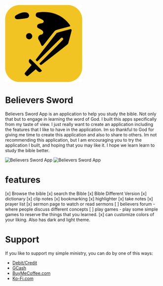 <img src="./src/assets/logo.svg" width="250px"/>


# Believers Sword

Believers Sword App is an application to help you study the bible. Not only that but to engage in learning the word of God. I built this apps specifically from my taste of view. I just really want to create an application including the features that I like to have in the application. Im so thankful to God for giving me time to create this application and also to share to others. Im not recommending this application, but I am encouraging you to try the application I built, and hoping that you may like it. I hope we learn learn to study the bible better.

![Believers Sword App](https://i.ibb.co/RB8j8BC/Screenshot-2021-10-11-203108.png)
![Believers Sword App](https://i.ibb.co/tYFmjZQ/Screenshot-2021-10-11-203049.png)

# features
[x] Browse the bible
[x] search the Bible
[x] Bible Different Version
[x] dictionary
[x] clip notes
[x] bookmarking
[x] highlighter
[x] take notes
[x] prayer list
[x] sermon page to watch or read sermons
[ ] believers forum - where people discuss different concepts
[ ] play games - play some simple games to reserve the things that you learned.
[x] can customize colors of your liking. Also has dark and light theme.

# Support
If you like to support my simple ministry, you can do by one of this ways:
- [Debit/Credit](https://www.paypal.com/donate?hosted_button_id=DCZYF7KWPUVB4)
- [GCash](https://i.ibb.co/kJGg32y/GCash-My-QR-06102021230745.png)
- [BuyMeCoffee.com](https://www.buymeacoffee.com/BroJenuel)
- [Ko-Fi.com](https://ko-fi.com/brojenuel)
